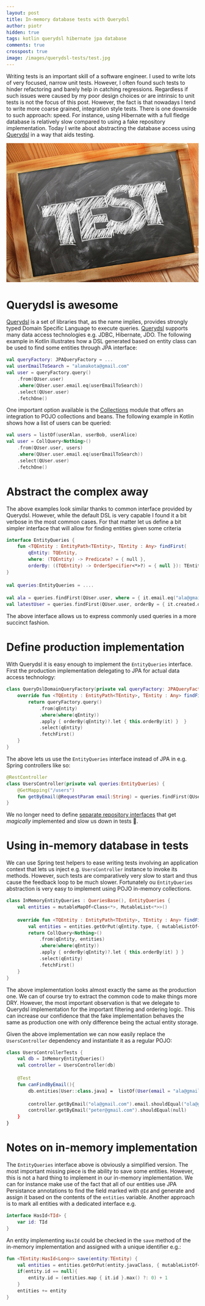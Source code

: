 ```yaml
---
layout: post
title: In-memory database tests with Querydsl
author: piotr
hidden: true
tags: kotlin querydsl hibernate jpa database
comments: true
crosspost: true
image: /images/querydsl-tests/test.jpg
---
```


Writing tests is an important skill of a software engineer. I used to write lots of very focused, narrow unit tests. However, I often found such tests to hinder refactoring and barely help in catching regressions. Regardless if such issues were caused by my poor design choices or are intrinsic to unit tests is not the focus of this post. However, the fact is that nowadays I tend to write more coarse grained, integration style tests. There is one downside to such approach: speed. For instance, using Hibernate with a full fledge database is relatively slow compared to using a fake repository implementation. Today I write about abstracting the database access using [Querydsl](http://www.querydsl.com/) in a way that aids testing.

![test](/images/querydsl-tests/test.jpg)

# Querydsl is awesome

[Querydsl](http://www.querydsl.com/) is a set of libraries that, as the name implies, provides strongly typed Domain Specific Language to execute queries. [Querydsl](http://www.querydsl.com/) supports many data access technologies e.g. JDBC, Hibernate, JDO. 
The following example in Kotlin illustrates how a DSL generated based on entity class can be used to find some entities through JPA interface:

```kotlin
val queryFactory: JPAQueryFactory = ...
val userEmailToSearch = "alamakota@gmail.com"
val user = queryFactory.query()
    .from(QUser.user)
    .where(QUser.user.email.eq(userEmailToSearch))
    .select(QUser.user)
    .fetchOne()
```

One important option available is the [Collections](https://github.com/querydsl/querydsl/tree/master/querydsl-collections) module that offers an integration to POJO collections and beans. The following example in Kotlin shows how a list of users can be queried:

```kotlin
val users = listOf(userAlan, userBob, userAlice)
val user = CollQuery<Nothing>()
    .from(QUser.user, users)
    .where(QUser.user.email.eq(userEmailToSearch))
    .select(QUser.user)
    .fetchOne()
```

# Abstract the complex away

The above examples look similar thanks to common interface provided by Querydsl. However, while the default DSL is very capable I found it a bit verbose in the most common cases. For that matter let us define a bit simpler interface that will allow for finding entities given some criteria

```kotlin
interface EntityQueries {
    fun <TQEntity : EntityPath<TEntity>, TEntity : Any> findFirst(
        qEntity: TQEntity, 
        where: (TQEntity) -> Predicate? = { null }, 
        orderBy: ((TQEntity) -> OrderSpecifier<*>?) = { null }): TEntity? 
}

val queries:EntityQueries = ....

val ala = queries.findFirst(QUser.user, where = { it.email.eq("ala@gmail.com") })
val latestUser = queries.findFirst(QUser.user, orderBy = { it.created.desc() })
```

The above interface allows us to express commonly used queries in a more succinct fashion.

# Define production implementation

With Querydsl it is easy enough to implement the `EntityQueries` interface. First the production implementation delegating to JPA for actual data access technology:

```kotlin
class QueryDslDomainQueryFactory(private val queryFactory: JPAQueryFactory) : EntityQueries {
    override fun <TQEntity : EntityPath<TEntity>, TEntity : Any> findFirst(qEntity: TQEntity, where: (TQEntity) -> Predicate?, orderBy: (TQEntity) -> OrderSpecifier<*>?): TEntity? {
        return queryFactory.query()
            .from(qEntity)
            .where(where(qEntity))
            .apply { orderBy(qEntity)?.let { this.orderBy(it) }  }
            .select(qEntity)
            .fetchFirst()
    }
}
```

The above lets us use the `EntityQueries` interface instead of JPA in e.g. Spring controllers like so:

```kotlin
@RestController
class UsersController(private val queries:EntityQueries) {
    @GetMapping("/users")
    fun getByEmail(@RequestParam email:String) = queries.findFirst(QUser.user, where = { it.email.eq(email) })
}
```

We no longer need to define [separate repository interfaces](https://docs.spring.io/spring-data/jpa/docs/current/reference/html/#repositories.query-methods) that get _magically_ implemented and slow us down in tests 🎉.

# Using in-memory database in tests

We can use Spring test helpers to ease writing tests involving an application context that lets us inject e.g. `UsersController` instance to invoke its methods. However, such tests are comparatively very slow to start and thus cause the feedback loop to be much slower. Fortunately ou `EntityQueries` abstraction is very easy to implement using POJO in-memory collections.

```kotlin
class InMemoryEntityQueries : QueriesBase(), EntityQueries {
    val entities = mutableMapOf<Class<*>, MutableList<*>>()

    override fun <TQEntity : EntityPath<TEntity>, TEntity : Any> findFirst(qEntity: TQEntity, where: (TQEntity) -> Predicate?, orderBy: (TQEntity) -> OrderSpecifier<*>?): TEntity? {
        val entities = entities.getOrPut(qEntity.type, { mutableListOf<TEntity>() }) as List<TEntity>
        return CollQuery<Nothing>()
            .from(qEntity, entities)
            .where(where(qEntity))
            .apply { orderBy(qEntity)?.let { this.orderBy(it) } }
            .select(qEntity)
            .fetchFirst()
    }
}
```

The above implementation looks almost exactly the same as the production one. We can of course try to extract the common code to make things more DRY. However, the most important observation is that we delegate to Querydsl implementation for the important filtering and ordering logic. This can increase our confidence that the fake implementation behaves the same as production one with only difference being the actual entity storage.

Given the above implementation we can now easily replace the `UsersController` dependency and instantiate it as a regular POJO:

```kotlin
class UsersControllerTests {
    val db = InMemoryEntityQueries()
    val controller = UsersController(db)

    @Test
    fun canFindByEmail(){
        db.entities[User::class.java] =  listOf(User(email = "ala@gmail.com), User(email = "ola@gmail.com"))

        controller.getByEmail("ola@gmail.com").email.shouldEqual("ola@gmail.com")
        controller.getByEmail("peter@gmail.com").shouldEqual(null)
    }
}
```

# Notes on in-memory implementation

The `EntityQueries` interface above is obviously a simplified version. The most important missing piece is the ability to save some entities. However, this is not a hard thing to implement in our in-memory implementation. We can for instance make use of the fact that all of our entities use JPA Persistance annotations to find the field marked with `@Id` and generate and assign it based on the contents of the `entities` variable. Another approach is to mark all entities with a dedicated interface e.g.

```kotlin
interface HasId<TId> {
    var id: TId
}
```

An entity implementing `HasId` could be checked in the `save` method of the in-memory implementation and assigned with a unique identifier e.g.:

```kotlin
fun <TEntity:HasId<Long>> save(entity:TEntity) {
    val entities = entities.getOrPut(entity.javaClass, { mutableListOf<TEntity>() }) as List<TEntity>
    if(entity.id == null){
        entity.id = (entities.map { it.id }.max() ?: 0) + 1
    }
    entities += entity
}
```